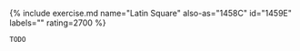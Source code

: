 {% include exercise.md name="Latin Square" also-as="1458C" id="1459E" labels="" rating=2700 %}

```
TODO
```
